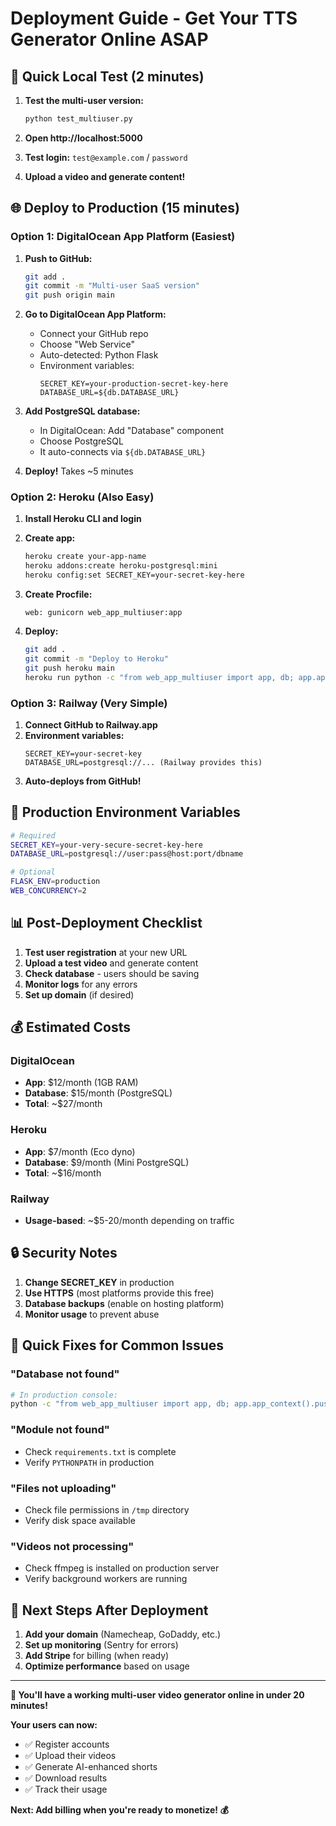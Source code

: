 # Deployment Guide - Get Your TTS Generator Online ASAP

## 🚀 Quick Local Test (2 minutes)

1. **Test the multi-user version:**
   ```bash
   python test_multiuser.py
   ```

2. **Open http://localhost:5000**

3. **Test login:** `test@example.com` / `password`

4. **Upload a video and generate content!**

## 🌐 Deploy to Production (15 minutes)

### Option 1: DigitalOcean App Platform (Easiest)

1. **Push to GitHub:**
   ```bash
   git add .
   git commit -m "Multi-user SaaS version"
   git push origin main
   ```

2. **Go to DigitalOcean App Platform:**
   - Connect your GitHub repo
   - Choose "Web Service"
   - Auto-detected: Python Flask
   - Environment variables:
     ```
     SECRET_KEY=your-production-secret-key-here
     DATABASE_URL=${db.DATABASE_URL}
     ```

3. **Add PostgreSQL database:**
   - In DigitalOcean: Add "Database" component
   - Choose PostgreSQL
   - It auto-connects via `${db.DATABASE_URL}`

4. **Deploy!** Takes ~5 minutes

### Option 2: Heroku (Also Easy)

1. **Install Heroku CLI and login**

2. **Create app:**
   ```bash
   heroku create your-app-name
   heroku addons:create heroku-postgresql:mini
   heroku config:set SECRET_KEY=your-secret-key-here
   ```

3. **Create Procfile:**
   ```
   web: gunicorn web_app_multiuser:app
   ```

4. **Deploy:**
   ```bash
   git add .
   git commit -m "Deploy to Heroku"
   git push heroku main
   heroku run python -c "from web_app_multiuser import app, db; app.app_context().push(); db.create_all()"
   ```

### Option 3: Railway (Very Simple)

1. **Connect GitHub to Railway.app**
2. **Environment variables:**
   ```
   SECRET_KEY=your-secret-key
   DATABASE_URL=postgresql://... (Railway provides this)
   ```
3. **Auto-deploys from GitHub!**

## 🔧 Production Environment Variables

```bash
# Required
SECRET_KEY=your-very-secure-secret-key-here
DATABASE_URL=postgresql://user:pass@host:port/dbname

# Optional
FLASK_ENV=production
WEB_CONCURRENCY=2
```

## 📊 Post-Deployment Checklist

1. **Test user registration** at your new URL
2. **Upload a test video** and generate content
3. **Check database** - users should be saving
4. **Monitor logs** for any errors
5. **Set up domain** (if desired)

## 💰 Estimated Costs

### DigitalOcean
- **App**: $12/month (1GB RAM)
- **Database**: $15/month (PostgreSQL)
- **Total**: ~$27/month

### Heroku
- **App**: $7/month (Eco dyno)
- **Database**: $9/month (Mini PostgreSQL)
- **Total**: ~$16/month

### Railway
- **Usage-based**: ~$5-20/month depending on traffic

## 🔒 Security Notes

1. **Change SECRET_KEY** in production
2. **Use HTTPS** (most platforms provide this free)
3. **Database backups** (enable on hosting platform)
4. **Monitor usage** to prevent abuse

## 🚨 Quick Fixes for Common Issues

### "Database not found"
```bash
# In production console:
python -c "from web_app_multiuser import app, db; app.app_context().push(); db.create_all()"
```

### "Module not found"
- Check `requirements.txt` is complete
- Verify `PYTHONPATH` in production

### "Files not uploading"
- Check file permissions in `/tmp` directory
- Verify disk space available

### "Videos not processing"
- Check ffmpeg is installed on production server
- Verify background workers are running

## 🎯 Next Steps After Deployment

1. **Add your domain** (Namecheap, GoDaddy, etc.)
2. **Set up monitoring** (Sentry for errors)
3. **Add Stripe** for billing (when ready)
4. **Optimize performance** based on usage

---

**🎉 You'll have a working multi-user video generator online in under 20 minutes!**

**Your users can now:**
- ✅ Register accounts
- ✅ Upload their videos  
- ✅ Generate AI-enhanced shorts
- ✅ Download results
- ✅ Track their usage

**Next: Add billing when you're ready to monetize! 💰**
